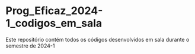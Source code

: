 # Prog_Eficaz_2024-1_codigos_em_sala
Este repositório contém todos os códigos desenvolvidos em sala durante o semestre de 2024-1
